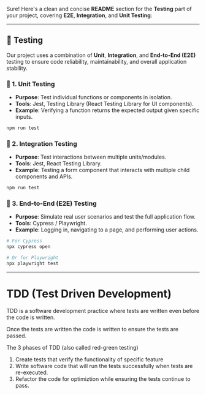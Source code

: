 Sure! Here's a clean and concise **README** section for the **Testing** part of your project, covering **E2E**, **Integration**, and **Unit Testing**:

---

## 🧪 Testing

Our project uses a combination of **Unit**, **Integration**, and **End-to-End (E2E)** testing to ensure code reliability, maintainability, and overall application stability.

### 🔹 1. Unit Testing
- **Purpose**: Test individual functions or components in isolation.
- **Tools**: Jest, Testing Library (React Testing Library for UI components).
- **Example**: Verifying a function returns the expected output given specific inputs.

```bash
npm run test
```

### 🔹 2. Integration Testing
- **Purpose**: Test interactions between multiple units/modules.
- **Tools**: Jest, React Testing Library.
- **Example**: Testing a form component that interacts with multiple child components and APIs.

```bash
npm run test
```

### 🔹 3. End-to-End (E2E) Testing
- **Purpose**: Simulate real user scenarios and test the full application flow.
- **Tools**: Cypress / Playwright.
- **Example**: Logging in, navigating to a page, and performing user actions.

```bash
# For Cypress
npx cypress open

# Or for Playwright
npx playwright test
```

---

# TDD (Test Driven Development)
TDD is a software development practice where tests are written even before the code is written.

Once the tests are written the code is written to ensure the tests are passed.

The 3 phases of TDD (also called red-green testing)
 1. Create tests that verify the functionality of specific feature
 2. Write software code that will run the tests successfully when tests are re-executed.
 3. Refactor the code for optimiztion while ensuring the tests continue to pass.
